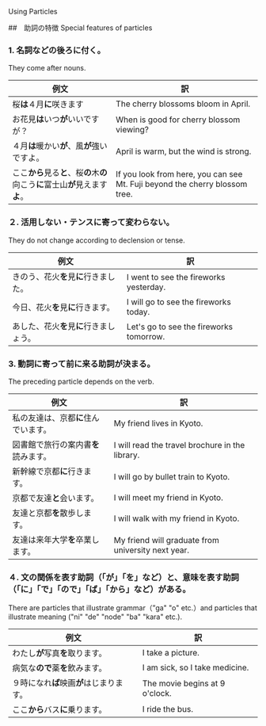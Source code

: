 Using Particles

##　助詞の特徴
Special features of particles

### 1. 名詞などの後ろに付く。

They come after nouns.

|例文|訳|
| --- | --- |
|桜**は**４月**に**咲きます|The cherry blossoms bloom in April.|
|お花見**は**いつ**が**いいですが？|When is good for cherry blossom viewing?|
|４月**は**暖かい**が**、風**が**強いですよ。|April is warm, but the wind is strong.|
|ここ**から**見る**と**、桜**の**木**の**向こう**に**富士山**が**見えます**よ**。|If you look from here, you can see Mt. Fuji beyond the cherry blossom tree.|

### ２. 活用しない・テンスに寄って変わらない。
They do not change according to declension or tense.

|例文|訳|
| --- | --- |
|きのう、花火**を**見**に**行きました。|I went to see the fireworks yesterday.|
|今日、花火**を**見**に**行きます。|I will go to see the fireworks today.|
|あした、花火**を**見**に**行きましょう。|Let's go to see the fireworks tomorrow.|

### 3. 動詞に寄って前に来る助詞が決まる。
The preceding particle depends on the verb.

|例文|訳|
| --- | --- |
|私の友達は、京都**に**住んでいます。|My friend lives in Kyoto.|
|図書館で旅行の案内書**を**読みます。|I will read the travel brochure in the library.|
|新幹線で京都**に**行きます。|I will go by bullet train to Kyoto.|
|京都で友達**と**会います。|I will meet my friend in Kyoto.|
|友達と京都**を**散歩します。|I will walk with my friend in Kyoto.|
|友達は来年大学**を**卒業します。|My friend will graduate from university next year.|

### ４. 文の関係を表す助詞（「が」「を」など）と、意味を表す助詞（「に」「で」「ので」「ば」「から」など）がある。
There are particles that illustrate grammar（”ga" "o" etc.）and particles that illustrate meaning ("ni" "de" "node" "ba" "kara" etc.).

|例文|訳|
| --- | --- |
|わたし**が**写真**を**取ります。|I take a picture.|
|病気な**ので**薬**を**飲みます。|I am sick, so I take medicine.|
|９時になれ**ば**映画**が**はじまります。|The movie begins at 9 o'clock.|
|ここ**から**バス**に**乗ります。|I ride the bus.|